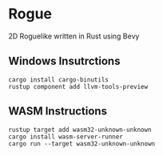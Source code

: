 # Rogue

2D Roguelike written in Rust using Bevy

## Windows Insutrctions

```shell
cargo install cargo-binutils
rustup component add llvm-tools-preview
```

## WASM Instructions

```shell
rustup target add wasm32-unknown-unknown
cargo install wasm-server-runner
cargo run --target wasm32-unknown-unknown
```
